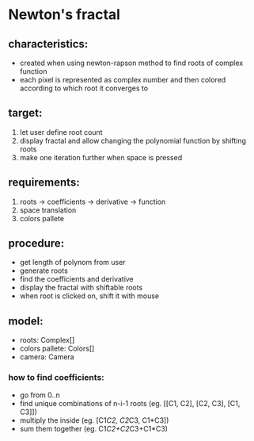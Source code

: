 # Newton's fractal
## characteristics:
- created when using newton-rapson method to find roots of complex function
- each pixel is represented as complex number and then colored according to which root it converges to

## target:
1. let user define root count
2. display fractal and allow changing the polynomial function by shifting roots
3. make one iteration further when space is pressed

## requirements:
1. roots 
        -> coefficients -> derivative
        -> function
2. space translation
3. colors pallete

## procedure:
- get length of polynom from user 
- generate roots
- find the coefficients and derivative
- display the fractal with shiftable roots
- when root is clicked on, shift it with mouse
 
## model: 
- roots: Complex[]
- colors pallete: Colors[]
- camera: Camera

### how to find coefficients:
- go from 0..n
- find unique combinations of n-i-1 roots (eg. [[C1, C2], [C2, C3], [C1, C3]])
- multiply the inside (eg. [C1*C2, C2*C3, C1*C3])
- sum them together (eg. C1*C2+C2*C3+C1*C3)

